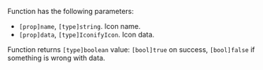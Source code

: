 Function has the following parameters:

- `[prop]name`, `[type]string`. Icon name.
- `[prop]data`, `[type]IconifyIcon`. Icon data.

Function returns `[type]boolean` value: `[bool]true` on success, `[bool]false` if something is wrong with data.
